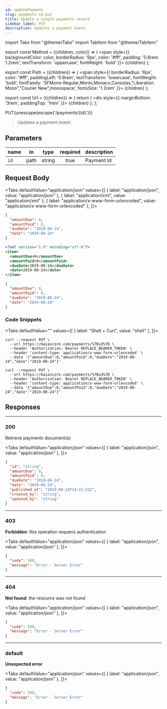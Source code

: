 ```yaml
---
id: updatePayment
slug: payments-id-put
title: Update a single payments record
sidebar_label: PUT
description: Updates a payment event.
---
```


<!-- prettier-ignore-start -->
import Tabs from "@theme/Tabs"
import TabItem from "@theme/TabItem"


export const Method = ({children, color}) => (
  <span
    style={{
      backgroundColor: color,
      borderRadius: '6px',
      color: '#fff',
      padding: '0.6rem 1.2rem',
      textTransform: 'uppercase',
      fontWeight: 'bold'
    }}>
    {children}
  </span>
);

export const Path = ({children}) => (
  <span
    style={{
      borderRadius: '6px',
      color: '#fff',
      paddingLeft: '0.8rem',
      textTransform: 'lowercase',
      fontWeight: 'bold',
      fontFamily: 'SFMono-Regular,Menlo,Monaco,Consolas,"Liberation Mono","Courier New",monospace',
      fontsSize: '1.2rem'
    }}>
    {children}
  </span>
);

export const Url = ({children}) => {
  return (
    <div
      style={{
        marginBottom: '3rem',
        paddingTop: '1rem'
      }}>
      {children}
    </div>
  );
};

<!-- prettier-ignore-end -->

<Url>
  <Method color="#6b55b2">PUT</Method><Path>{unescape(escape('/payments/{id}'))}</Path>
</Url>

> Updates a payment event.

## Parameters

| name |  in  |  type  | required | description |
| ---- | :--: | :----: | :------: | ----------- |
| `id` | path | string |   true   | Payment Id  |

## Request Body

<!-- prettier-ignore-start -->

<Tabs defaultValue="application/json" values={[
  { label: "application/json", value: "application/json" },
  { label: "application/xml", value: "application/xml" },
  { label: "application/x-www-form-urlencoded", value: "application/x-www-form-urlencoded" },
]}>

<!-- prettier-ignore-end -->

<TabItem value="application/json">

```json
{
  "amountDue": 0,
  "amountPaid": 0,
  "dueDate": "2019-08-24",
  "date": "2019-08-24"
}
```

</TabItem>

<TabItem value="application/xml">

```xml
<?xml version="1.0" encoding="utf-8"?>
<item>
  <amountDue>0</amountDue>
  <amountPaid>0</amountPaid>
  <dueDate>2019-08-24</dueDate>
  <date>2019-08-24</date>
</item>
```

</TabItem>

<TabItem value="application/x-www-form-urlencoded">

```json
{
  "amountDue": 0,
  "amountPaid": 0,
  "dueDate": "2019-08-24",
  "date": "2019-08-24"
}
```

</TabItem>

</Tabs>

### Code Snippets

<!-- prettier-ignore-start -->

<Tabs defaultValue="" values={[
  { label: "Shell + Curl", value: "shell" },
]}>

<!-- prettier-ignore-end -->

<TabItem value="shell">

```shell
curl --request PUT \
  --url https://maiascore.com/payments/%7Bid%7D \
  --header 'Authorization: Bearer REPLACE_BEARER_TOKEN' \
  --header 'content-type: application/x-www-form-urlencoded' \
  --data '{"amountDue":0,"amountPaid":0,"dueDate":"2019-08-24","date":"2019-08-24"}'
```

</TabItem>

```shell title="Shell + Curl"
curl --request PUT \
  --url https://maiascore.com/payments/%7Bid%7D \
  --header 'Authorization: Bearer REPLACE_BEARER_TOKEN' \
  --header 'content-type: application/x-www-form-urlencoded' \
  --data '{"amountDue":0,"amountPaid":0,"dueDate":"2019-08-24","date":"2019-08-24"}'
```

</Tabs>

## Responses

---

### 200

Retrieve payments document(s)

<!-- prettier-ignore-start -->

<Tabs defaultValue="application/json" values={[
  { label: "application/json", value: "application/json" },
]}>

<!-- prettier-ignore-end -->

<TabItem value="application/json">

```json title="Example response"
{
  "id": "string",
  "amountDue": 0,
  "amountPaid": 0,
  "dueDate": "2019-08-24",
  "date": "2019-08-24",
  "published_at": "2019-08-24T14:15:22Z",
  "created_by": "string",
  "updated_by": "string"
}
```

</TabItem>

</Tabs>

---

### 403

**Forbidden**: this operation requeris authentication

<!-- prettier-ignore-start -->

<Tabs defaultValue="application/json" values={[
  { label: "application/json", value: "application/json" },
]}>

<!-- prettier-ignore-end -->

<TabItem value="application/json">

```json title="Example response"
{
  "code": 500,
  "message": "Error - Server Error"
}
```

</TabItem>

</Tabs>

---

### 404

**Not found**: the resource was not found

<!-- prettier-ignore-start -->

<Tabs defaultValue="application/json" values={[
  { label: "application/json", value: "application/json" },
]}>

<!-- prettier-ignore-end -->

<TabItem value="application/json">

```json title="Example response"
{
  "code": 500,
  "message": "Error - Server Error"
}
```

</TabItem>

</Tabs>

---

### default

**Unexpected error**

<!-- prettier-ignore-start -->

<Tabs defaultValue="application/json" values={[
  { label: "application/json", value: "application/json" },
]}>

<!-- prettier-ignore-end -->

<TabItem value="application/json">

```json title="Example response"
{
  "code": 500,
  "message": "Error - Server Error"
}
```

</TabItem>

</Tabs>
